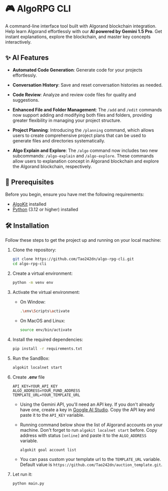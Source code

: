 # 🎮 AlgoRPG CLI

A command-line interface tool built with Algorand blockchain integration. Help learn Algorand effortlessly with our <b>AI powered by Gemini 1.5 Pro</b>. Get instant explanations, explore the blockchain, and master key concepts interactively.

## ✨ AI Features

- **Automated Code Generation**: Generate code for your projects effortlessly.

- **Conversation History**: Save and reset conversation histories as needed.

- **Code Review**: Analyze and review code files for quality and suggestions.

- **Enhanced File and Folder Management**: The `/add` and `/edit` commands now support adding and modifying both files and folders, providing greater flexibility in managing your project structure.

- **Project Planning**: Introducing the `/planning` command, which allows users to create comprehensive project plans that can be used to generate files and directories systematically.

- **Algo Explain and Explore**: The `/algo` command now includes two new subcommands: `/algo-explain` and `/algo-explore`. These commands allow users to explanation concept in Algorand blockchain and explore the Algorand blockchain, respectively.
  
## 🔧 Prerequisites

Before you begin, ensure you have met the following requirements:

- [AlgoKit](https://developer.algorand.org/docs/get-started/algokit/#install-algokit) installed
- [Python](https://www.python.org/downloads/) (3.12 or higher) installed
  
## 🛠️ Installation

Follow these steps to get the project up and running on your local machine:

1. Clone the repository:
   ```bash
   git clone https://github.com/Tao242dn/algo-rpg-cli.git
   cd algo-rpg-cli
   ```

2. Create a virtual environment:
   ```bash
   python -m venv env
   ```

3. Activate the virtual environment:
   - On Window:
     ```bash
     .\env\Scripts\activate
     ```
   - On MacOS and Linux:
     ```bash
     source env/bin/activate
     ```

4. Install the required dependencies:
   ```bash
   pip install -r requirements.txt
   ```

5. Run the SandBox:
   ```bash
   algokit localnet start
   ```

6. Create <b>.env</b> file

   ```env
   API_KEY=YOUR_API_KEY
   ALGO_ADDRESS=YOUR_FUND_ADDRESS
   TEMPLATE_URL=YOUR_TEMPLATE_URL
   ```

   - Using the Gemini API, you'll need an API key. If you don't already have one, create a key in [Google AI Studio](https://aistudio.google.com/app/apikey). Copy the API key and paste it to the `API_KEY` variable.

   - Running command below show the list of Algorand accounts on your machine.  Don't forget to run `algokit localnet start` before. Copy address with status `[online]` and paste it to the `ALGO_ADDRESS` variable.
      ```bash
      algokit goal account list
      ```

   - You can pass custom your template url to the `TEMPLATE_URL` variable. Default value is `https://github.com/Tao242dn/auction_template.git`.

   
7. Let run it:
   ```bash
   python main.py
   ```
